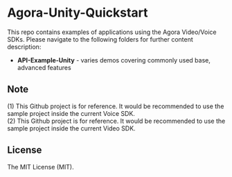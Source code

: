 # Agora-Unity-Quickstart

This repo contains examples of applications using the Agora Video/Voice SDKs.  Please navigate to the following folders for further content description:

* **API-Example-Unity** - varies demos covering commonly used base, advanced features

## Note 
(1) This Github project is for reference.  It would be recommended to use the sample project inside the current Voice SDK. </br>
(2) This Github project is for reference.  It would be recommended to use the sample project inside the current Video SDK. </br>

## License
The MIT License (MIT).
